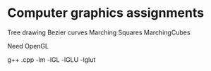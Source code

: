 # Computer graphics assignments

Tree drawing
Bezier curves
Marching Squares
MarchingCubes

Need OpenGL

g++ .cpp -lm -lGL -lGLU -lglut
